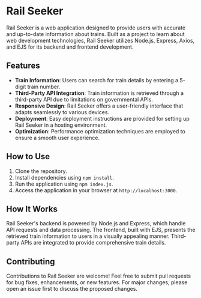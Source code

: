 # Rail Seeker

Rail Seeker is a web application designed to provide users with accurate and up-to-date information about trains. Built as a project to learn about web development technologies, Rail Seeker utilizes Node.js, Express, Axios, and EJS for its backend and frontend development.

## Features

- **Train Information**: Users can search for train details by entering a 5-digit train number.
- **Third-Party API Integration**: Train information is retrieved through a third-party API due to limitations on governmental APIs.
- **Responsive Design**: Rail Seeker offers a user-friendly interface that adapts seamlessly to various devices.
- **Deployment**: Easy deployment instructions are provided for setting up Rail Seeker in a hosting environment.
- **Optimization**: Performance optimization techniques are employed to ensure a smooth user experience.

## How to Use

1. Clone the repository.
2. Install dependencies using `npm install`.
3. Run the application using `npm index.js`.
4. Access the application in your browser at `http://localhost:3000`.

## How It Works

Rail Seeker's backend is powered by Node.js and Express, which handle API requests and data processing. The frontend, built with EJS, presents the retrieved train information to users in a visually appealing manner. Third-party APIs are integrated to provide comprehensive train details.

## Contributing

Contributions to Rail Seeker are welcome! Feel free to submit pull requests for bug fixes, enhancements, or new features. For major changes, please open an issue first to discuss the proposed changes.

